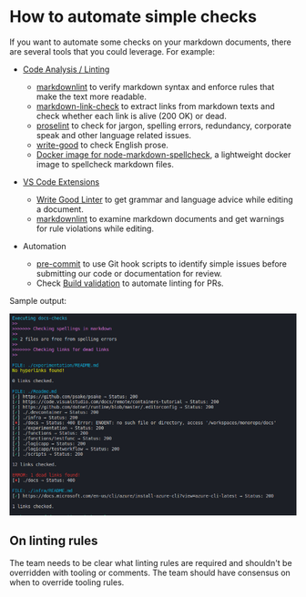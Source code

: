 # How to automate simple checks

If you want to automate some checks on your markdown documents, there are several tools that you could leverage. For example:

- [Code Analysis / Linting](../../code-reviews/recipes/Markdown.md#code-analysis-linting)
  - [markdownlint](../../code-reviews/recipes/Markdown.md#markdownlint) to verify markdown syntax and enforce rules that make the text more readable.
  - [markdown-link-check](https://github.com/tcort/markdown-link-check) to extract links from markdown texts and check whether each link is alive (200 OK) or dead.
  - [proselint](../../code-reviews/recipes/Markdown.md#proselint) to check for jargon, spelling errors, redundancy, corporate speak and other language related issues.
  - [write-good](../../code-reviews/recipes/Markdown.md#write-good) to check English prose.
  - [Docker image for node-markdown-spellcheck](https://github.com/tmaier/docker-markdown-spellcheck), a lightweight docker image to spellcheck markdown files.

- [VS Code Extensions](../../code-reviews/recipes/Markdown.md#vs-code-extensions)
  - [Write Good Linter](../../code-reviews/recipes/Markdown.md#write-good-linter) to get grammar and language advice while editing a document.
  - [markdownlint](../../code-reviews/recipes/Markdown.md#markdownlint-extension) to examine markdown documents and get warnings for rule violations while editing.

- Automation
  - [pre-commit](https://pre-commit.com/) to use Git hook scripts to identify simple issues before submitting our code or documentation for review.
  - Check [Build validation](../../code-reviews/recipes/Markdown.md#build-validation) to automate linting for PRs.

Sample output:

![docs-checks](./images/docs-checks.png)

## On linting rules

The team needs to be clear what linting rules are required and shouldn't be overridden with tooling or comments. The team should have consensus on when to override tooling rules.
